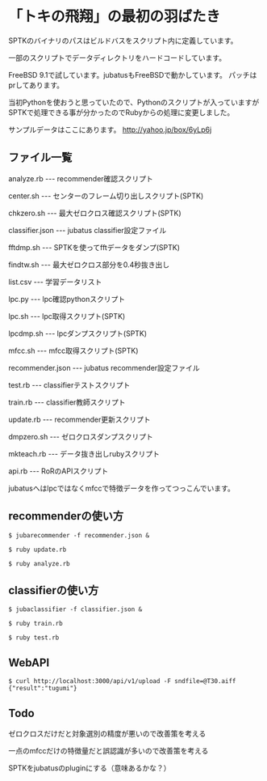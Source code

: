 # 「トキの飛翔」の最初の羽ばたき

SPTKのバイナリのパスはビルドバスをスクリプト内に定義しています。

一部のスクリプトでデータディレクトリをハードコードしています。

FreeBSD 9.1で試しています。jubatusもFreeBSDで動かしています。
パッチはprしてあります。

当初Pythonを使おうと思っていたので、Pythonのスクリプトが入っていますが
SPTKで処理できる事が分かったのでRubyからの処理に変更しました。

サンプルデータはここにあります。
http://yahoo.jp/box/6yLp6j

## ファイル一覧

analyze.rb  ---  recommender確認スクリプト

center.sh  ---  センターのフレーム切り出しスクリプト(SPTK)

chkzero.sh  ---  最大ゼロクロス確認スクリプト(SPTK)

classifier.json  ---  jubatus classifier設定ファイル

fftdmp.sh  ---  SPTKを使ってfftデータをダンプ(SPTK)

findtw.sh  ---  最大ゼロクロス部分を0.4秒抜き出し

list.csv  ---  学習データリスト

lpc.py  ---  lpc確認pythonスクリプト

lpc.sh  ---  lpc取得スクリプト(SPTK)

lpcdmp.sh  ---  lpcダンプスクリプト(SPTK)

mfcc.sh  ---  mfcc取得スクリプト(SPTK)

recommender.json  ---  jubatus recommender設定ファイル

test.rb  ---  classifierテストスクリプト

train.rb  ---  classifier教師スクリプト

update.rb  ---  recommender更新スクリプト

dmpzero.sh --- ゼロクロスダンプスクリプト

mkteach.rb --- データ抜き出しrubyスクリプト

api.rb --- RoRのAPIスクリプト

jubatusへはlpcではなくmfccで特徴データを作ってつっこんでいます。


## recommenderの使い方

```
$ jubarecommender -f recommender.json &

$ ruby update.rb

$ ruby analyze.rb
```

## classifierの使い方

```
$ jubaclassifier -f classifier.json &

$ ruby train.rb

$ ruby test.rb
```

## WebAPI

```
$ curl http://localhost:3000/api/v1/upload -F sndfile=@T30.aiff
{"result":"tugumi"}
```

## Todo

ゼロクロスだけだと対象選別の精度が悪いので改善策を考える

一点のmfccだけの特徴量だと誤認識が多いので改善策を考える

SPTKをjubatusのpluginにする（意味あるかな？）
